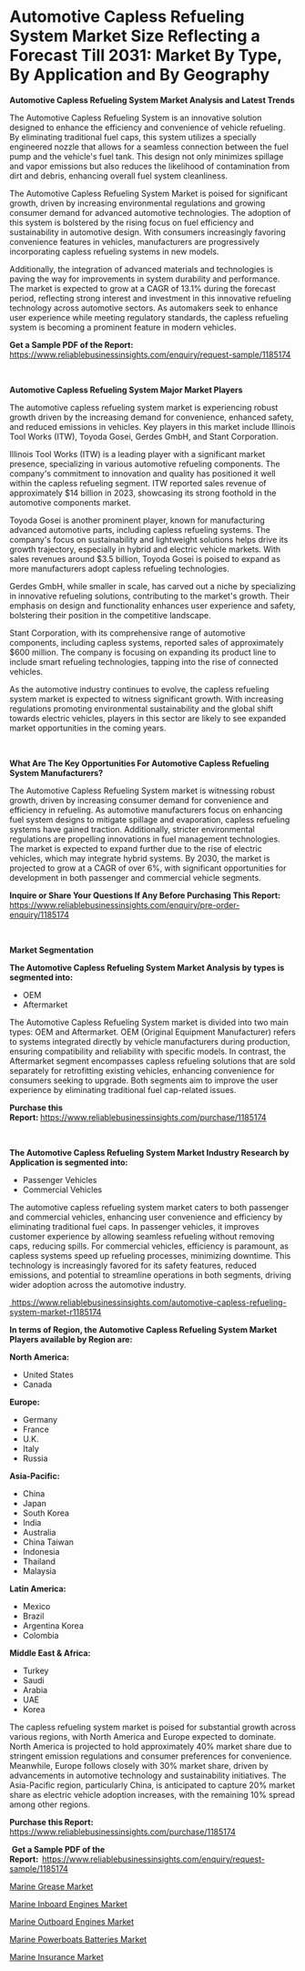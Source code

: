 <p><h1>Automotive Capless Refueling System Market Size Reflecting a Forecast Till 2031: Market By Type, By Application and By Geography</h1></p><p><strong>Automotive Capless Refueling System Market Analysis and Latest Trends</strong></p>
<p><p>The Automotive Capless Refueling System is an innovative solution designed to enhance the efficiency and convenience of vehicle refueling. By eliminating traditional fuel caps, this system utilizes a specially engineered nozzle that allows for a seamless connection between the fuel pump and the vehicle's fuel tank. This design not only minimizes spillage and vapor emissions but also reduces the likelihood of contamination from dirt and debris, enhancing overall fuel system cleanliness.</p><p>The Automotive Capless Refueling System Market is poised for significant growth, driven by increasing environmental regulations and growing consumer demand for advanced automotive technologies. The adoption of this system is bolstered by the rising focus on fuel efficiency and sustainability in automotive design. With consumers increasingly favoring convenience features in vehicles, manufacturers are progressively incorporating capless refueling systems in new models.</p><p>Additionally, the integration of advanced materials and technologies is paving the way for improvements in system durability and performance. The market is expected to grow at a CAGR of 13.1% during the forecast period, reflecting strong interest and investment in this innovative refueling technology across automotive sectors. As automakers seek to enhance user experience while meeting regulatory standards, the capless refueling system is becoming a prominent feature in modern vehicles.</p></p>
<p><strong>Get a Sample PDF of the Report:&nbsp;</strong> <a href="https://www.reliablebusinessinsights.com/enquiry/request-sample/1185174?utm_campaign=1555&utm_medium=2&utm_source=Github&utm_content=ia&utm_term=22102024&utm_id=automotive-capless-refueling-system">https://www.reliablebusinessinsights.com/enquiry/request-sample/1185174</a></p>
<p>&nbsp;</p>
<p><strong>Automotive Capless Refueling System Major Market Players</strong></p>
<p><p>The automotive capless refueling system market is experiencing robust growth driven by the increasing demand for convenience, enhanced safety, and reduced emissions in vehicles. Key players in this market include Illinois Tool Works (ITW), Toyoda Gosei, Gerdes GmbH, and Stant Corporation.</p><p>Illinois Tool Works (ITW) is a leading player with a significant market presence, specializing in various automotive refueling components. The company's commitment to innovation and quality has positioned it well within the capless refueling segment. ITW reported sales revenue of approximately $14 billion in 2023, showcasing its strong foothold in the automotive components market.</p><p>Toyoda Gosei is another prominent player, known for manufacturing advanced automotive parts, including capless refueling systems. The company's focus on sustainability and lightweight solutions helps drive its growth trajectory, especially in hybrid and electric vehicle markets. With sales revenues around $3.5 billion, Toyoda Gosei is poised to expand as more manufacturers adopt capless refueling technologies.</p><p>Gerdes GmbH, while smaller in scale, has carved out a niche by specializing in innovative refueling solutions, contributing to the market's growth. Their emphasis on design and functionality enhances user experience and safety, bolstering their position in the competitive landscape.</p><p>Stant Corporation, with its comprehensive range of automotive components, including capless systems, reported sales of approximately $600 million. The company is focusing on expanding its product line to include smart refueling technologies, tapping into the rise of connected vehicles.</p><p>As the automotive industry continues to evolve, the capless refueling system market is expected to witness significant growth. With increasing regulations promoting environmental sustainability and the global shift towards electric vehicles, players in this sector are likely to see expanded market opportunities in the coming years.</p></p>
<p>&nbsp;</p>
<p><strong>What Are The Key Opportunities For Automotive Capless Refueling System Manufacturers?</strong></p>
<p><p>The Automotive Capless Refueling System market is witnessing robust growth, driven by increasing consumer demand for convenience and efficiency in refueling. As automotive manufacturers focus on enhancing fuel system designs to mitigate spillage and evaporation, capless refueling systems have gained traction. Additionally, stricter environmental regulations are propelling innovations in fuel management technologies. The market is expected to expand further due to the rise of electric vehicles, which may integrate hybrid systems. By 2030, the market is projected to grow at a CAGR of over 6%, with significant opportunities for development in both passenger and commercial vehicle segments.</p></p>
<p><strong>Inquire or Share Your Questions If Any Before Purchasing This Report:</strong> <a href="https://www.reliablebusinessinsights.com/enquiry/pre-order-enquiry/1185174?utm_campaign=1555&utm_medium=2&utm_source=Github&utm_content=ia&utm_term=22102024&utm_id=automotive-capless-refueling-system">https://www.reliablebusinessinsights.com/enquiry/pre-order-enquiry/1185174</a></p>
<p>&nbsp;</p>
<p><strong>Market Segmentation</strong></p>
<p><strong>The Automotive Capless Refueling System Market Analysis by types is segmented into:</strong></p>
<p><ul><li>OEM</li><li>Aftermarket</li></ul></p>
<p><p>The Automotive Capless Refueling System market is divided into two main types: OEM and Aftermarket. OEM (Original Equipment Manufacturer) refers to systems integrated directly by vehicle manufacturers during production, ensuring compatibility and reliability with specific models. In contrast, the Aftermarket segment encompasses capless refueling solutions that are sold separately for retrofitting existing vehicles, enhancing convenience for consumers seeking to upgrade. Both segments aim to improve the user experience by eliminating traditional fuel cap-related issues.</p></p>
<p><strong>Purchase this Report:&nbsp;</strong><a href="https://www.reliablebusinessinsights.com/purchase/1185174?utm_campaign=1555&utm_medium=2&utm_source=Github&utm_content=ia&utm_term=22102024&utm_id=automotive-capless-refueling-system">https://www.reliablebusinessinsights.com/purchase/1185174</a></p>
<p>&nbsp;</p>
<p><strong>The Automotive Capless Refueling System Market Industry Research by Application is segmented into:</strong></p>
<p><ul><li>Passenger Vehicles</li><li>Commercial Vehicles</li></ul></p>
<p><p>The automotive capless refueling system market caters to both passenger and commercial vehicles, enhancing user convenience and efficiency by eliminating traditional fuel caps. In passenger vehicles, it improves customer experience by allowing seamless refueling without removing caps, reducing spills. For commercial vehicles, efficiency is paramount, as capless systems speed up refueling processes, minimizing downtime. This technology is increasingly favored for its safety features, reduced emissions, and potential to streamline operations in both segments, driving wider adoption across the automotive industry.</p></p>
<p><a href="https://www.reliablebusinessinsights.com/automotive-capless-refueling-system-market-r1185174?utm_campaign=1555&utm_medium=2&utm_source=Github&utm_content=ia&utm_term=22102024&utm_id=automotive-capless-refueling-system">&nbsp;https://www.reliablebusinessinsights.com/automotive-capless-refueling-system-market-r1185174</a></p>
<p><strong>In terms of Region, the Automotive Capless Refueling System Market Players available by Region are:</strong></p>
<p>
    <p> <strong> North America: </strong>
        <ul>
            <li>United States</li>
            <li>Canada</li>
        </ul>
        </p> 
    <p> <strong> Europe: </strong>
        <ul>
            <li>Germany</li>
            <li>France</li>
            <li>U.K.</li>
            <li>Italy</li>
            <li>Russia</li>
        </ul>
        </p> 
    <p> <strong> Asia-Pacific: </strong>
        <ul>
            <li>China</li>
            <li>Japan</li>
            <li>South Korea</li>
            <li>India</li>
            <li>Australia</li>
            <li>China Taiwan</li>
            <li>Indonesia</li>
            <li>Thailand</li>
            <li>Malaysia</li>
        </ul>
        </p> 
    <p> <strong> Latin America: </strong>
        <ul>
            <li>Mexico</li>
            <li>Brazil</li>
            <li>Argentina Korea</li>
            <li>Colombia</li>
        </ul>
        </p> 
    <p> <strong> Middle East & Africa: </strong>
        <ul>
            <li>Turkey</li>
            <li>Saudi</li>
            <li>Arabia</li>
            <li>UAE</li>
            <li>Korea</li>
        </ul>
    </p>
    </p>
<p><p>The capless refueling system market is poised for substantial growth across various regions, with North America and Europe expected to dominate. North America is projected to hold approximately 40% market share due to stringent emission regulations and consumer preferences for convenience. Meanwhile, Europe follows closely with 30% market share, driven by advancements in automotive technology and sustainability initiatives. The Asia-Pacific region, particularly China, is anticipated to capture 20% market share as electric vehicle adoption increases, with the remaining 10% spread among other regions.</p></p>
<p><strong>Purchase this Report: </strong><a href="https://www.reliablebusinessinsights.com/purchase/1185174?utm_campaign=1555&utm_medium=2&utm_source=Github&utm_content=ia&utm_term=22102024&utm_id=automotive-capless-refueling-system">https://www.reliablebusinessinsights.com/purchase/1185174</a></p>
<p>&nbsp;<strong>Get a Sample PDF of the Report:&nbsp;&nbsp;</strong><a href="https://www.reliablebusinessinsights.com/enquiry/request-sample/1185174?utm_campaign=1555&utm_medium=2&utm_source=Github&utm_content=ia&utm_term=22102024&utm_id=automotive-capless-refueling-system">https://www.reliablebusinessinsights.com/enquiry/request-sample/1185174</a></p>
<p><strong></strong></p>
<p><p><a href="https://www.linkedin.com/pulse/marine-grease-market-share-size-trends-industry-analysis-m1awc?utm_campaign=1555&utm_medium=2&utm_source=Github&utm_content=ia&utm_term=22102024&utm_id=automotive-capless-refueling-system">Marine Grease Market</a></p><p><a href="https://www.linkedin.com/pulse/marine-inboard-engines-mosaic-piecing-together-global-market-qsbgc?utm_campaign=1555&utm_medium=2&utm_source=Github&utm_content=ia&utm_term=22102024&utm_id=automotive-capless-refueling-system">Marine Inboard Engines Market</a></p><p><a href="https://www.linkedin.com/pulse/marine-outboard-engines-market-revolution-size-share-emerging-dq6qf?utm_campaign=1555&utm_medium=2&utm_source=Github&utm_content=ia&utm_term=22102024&utm_id=automotive-capless-refueling-system">Marine Outboard Engines Market</a></p><p><a href="https://www.linkedin.com/pulse/marine-powerboats-batteries-market-global-regional-analysis-wiwrf?utm_campaign=1555&utm_medium=2&utm_source=Github&utm_content=ia&utm_term=22102024&utm_id=automotive-capless-refueling-system">Marine Powerboats Batteries Market</a></p><p><a href="https://www.linkedin.com/pulse/regulatory-landscape-its-influence-global-marine-insurance-market-uojxf?utm_campaign=1555&utm_medium=2&utm_source=Github&utm_content=ia&utm_term=22102024&utm_id=automotive-capless-refueling-system">Marine Insurance Market</a></p></p>